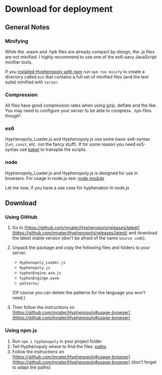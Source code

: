 # Download for deployment

## General Notes

### Minifying
While the .wasm and .hpb files are already compact by design, the .js files are not minified. I highly recommend to use one of the es6-savy JavaScript minifier tools.

If you [installed Hyphenopoly with npm](#using-npmjs) run `npm run minify` to create a directory called `min` that contains a full set of minified files (and the test suite) minified with `terser`.

### Compression
All files have good compression rates when using gzip, deflate and the like. You may need to configure your server to be able to compress `.hpb`-files though!

### es6
Hyphenopoly_Loader.js and Hyphenopoly.js use some basic es6-syntax (`let`, `const`, etc. not the fancy stuff). If for some reason you need es5-syntax use [babel](http://babeljs.io) to transpile the scripts.

### node
Hyphenopoly_Loader.js and Hyphenopoly.js is designed for use in browsers. For usage in node.js see: [node module](./Node-Module.md)

Let me now, if you have a use case for hyphenation in node.js

## Download

### Using GitHub
1. Go to [https://github.com/mnater/Hyphenopoly/releases/latest](https://github.com/mnater/Hyphenopoly/releases/latest) and download the latest stable version (don't be afraid of the name `Source code`).
2. Unpack the package and copy the following files and folders to your server:
    * `Hyphenopoly_Loader.js`
    * `Hyphenopoly.js`
    * `hyphenEngine.asm.js`
    * `hyphenEnginge.wasm`
    * `patterns/`

    (Of course you can delete the patterns for the language you won't need.)
3. Then follow the instructions on [https://github.com/mnater/Hyphenopoly#usage-browser](https://github.com/mnater/Hyphenopoly#usage-browser)
 
### Using npm.js
1. Run `npm i hyphenopoly` in your project folder
2. Tell Hyphenopoly where to find the files: [paths](./Global-Hyphenopoly-Object.md#paths)
3. Follow the instructions on [https://github.com/mnater/Hyphenopoly#usage-browser](https://github.com/mnater/Hyphenopoly#usage-browser) (don't forget to adapt the paths)